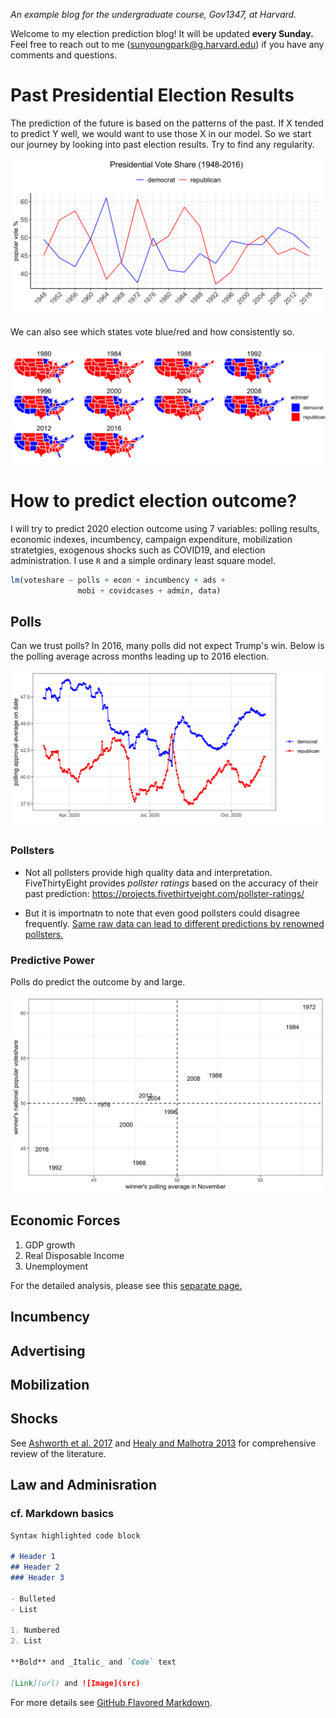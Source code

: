 _An example blog for the undergraduate course, Gov1347, at Harvard._

Welcome to my election prediction blog! It will be updated **every Sunday.** Feel free to reach out to me (sunyoungpark@g.harvard.edu) if you have any comments and questions.

# Past Presidential Election Results

The prediction of the future is based on the patterns of the past. If X tended to predict Y well, we would want to use those X in our model. So we start our journey by looking into past election results. Try to find any regularity.

![](past_results.png)

We can also see which states vote blue/red and how consistently so.

![](past_results_state.png)

# How to predict election outcome?

I will try to predict 2020 election outcome using 7 variables: polling results, economic indexes, incumbency, campaign expenditure, mobilization stratetgies, exogenous shocks such as COVID19, and election administration. I use `R` and a simple ordinary least square model.

```r
lm(voteshare ~ polls + econ + incumbency + ads + 
               mobi + covidcases + admin, data)
```

## Polls

Can we trust polls? In 2016, many polls did not expect Trump's win. Below is the polling average across months leading up to 2016 election.

![](polls2016.png)

### Pollsters

+ Not all pollsters provide high quality data and interpretation. FiveThirtyEight provides *pollster ratings* based on the accuracy of their past prediction: https://projects.fivethirtyeight.com/pollster-ratings/

+ But it is importnatn to note that even good pollsters could disagree frequently. [Same raw data can lead to different predictions by renowned pollsters.](https://www.nytimes.com/interactive/2016/09/20/upshot/the-error-the-polling-world-rarely-talks-about.html)

### Predictive Power

Polls do predict the outcome by and large.

![](polls_results.png)

## Economic Forces

1. GDP growth
2. Real Disposable Income
3. Unemployment

For the detailed analysis, please see this [separate page.](polls_code.md)

## Incumbency

## Advertising

## Mobilization

## Shocks

See [Ashworth et al. 2017](ashworth2018.pdf) and [Healy and Malhotra 2013](healy_review.pdf) for comprehensive review of the literature.

## Law and Adminisration

### cf. Markdown basics

```markdown
Syntax highlighted code block

# Header 1
## Header 2
### Header 3

- Bulleted
- List

1. Numbered
2. List

**Bold** and _Italic_ and `Code` text

[Link](url) and ![Image](src)
```

For more details see [GitHub Flavored Markdown](https://guides.github.com/features/mastering-markdown/).
